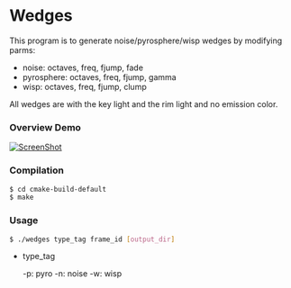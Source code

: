 # Wedges
This program is to generate noise/pyrosphere/wisp wedges by modifying parms:
- noise: octaves, freq, fjump, fade
- pyrosphere: octaves, freq, fjump, gamma
- wisp: octaves, freq, fjump, clump

All wedges are with the key light and the rim light and no emission color.

### Overview Demo
[![ScreenShot](https://cloud.githubusercontent.com/assets/16331066/24129538/aedc0506-0db9-11e7-8aa3-0d45c2f3ba62.png)](https://vimeo.com/209309886)
### Compilation
```sh
$ cd cmake-build-default
$ make
```
### Usage
```sh
$ ./wedges type_tag frame_id [output_dir]
```
- type_tag

	-p: pyro
	-n: noise
	-w: wisp

